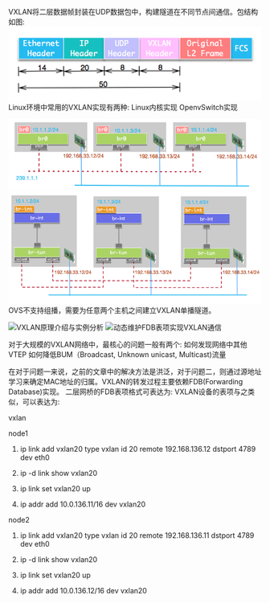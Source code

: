 VXLAN将二层数据帧封装在UDP数据包中，构建隧道在不同节点间通信。包结构如图:
![vxlan协议](./vxlan.png)
Linux环境中常用的VXLAN实现有两种:
    Linux内核实现
    OpenvSwitch实现

![linux内核](./vxlan_linux.png)
![OpenvSwitch](./vxlan_ovs.png)
    OVS不支持组播，需要为任意两个主机之间建立VXLAN单播隧道。

![ VXLAN原理介绍与实例分析 ](http://just4coding.com/2017/05/21/vxlan/)
![ 动态维护FDB表项实现VXLAN通信 ](http://just4coding.com/2020/04/20/vxlan-fdb/)

对于大规模的VXLAN网络中，最核心的问题一般有两个:
    如何发现网络中其他VTEP
    如何降低BUM（Broadcast, Unknown unicast, Multicast)流量

在对于问题一来说，之前的文章中的解决方法是洪泛，对于问题二，则通过源地址学习来确定MAC地址的归属。VXLAN的转发过程主要依赖FDB(Forwarding Database)实现。
二层网桥的FDB表项格式可表达为:
    <MAC> <VLAN> <DEV PORT>
VXLAN设备的表项与之类似，可以表达为:
    <MAC> <VNI> <REMOTE IP>



vxlan

node1

1. ip link add vxlan20 type vxlan id 20 remote 192.168.136.12 dstport 4789 dev eth0

2. ip -d link show vxlan20

3. ip link set vxlan20 up

4. ip addr add 10.0.136.11/16 dev vxlan20

node2

1. ip link add vxlan20 type vxlan id 20 remote 192.168.136.11 dstport 4789 dev eth0

2. ip -d link show vxlan20

3. ip link set vxlan20 up

4. ip addr add 10.0.136.12/16 dev vxlan20

